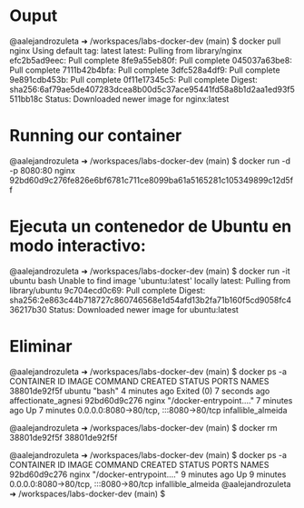 # Ouput
@aalejandrozuleta ➜ /workspaces/labs-docker-dev (main) $ docker pull nginx
Using default tag: latest
latest: Pulling from library/nginx
efc2b5ad9eec: Pull complete 
8fe9a55eb80f: Pull complete 
045037a63be8: Pull complete 
7111b42b4bfa: Pull complete 
3dfc528a4df9: Pull complete 
9e891cdb453b: Pull complete 
0f11e17345c5: Pull complete 
Digest: sha256:6af79ae5de407283dcea8b00d5c37ace95441fd58a8b1d2aa1ed93f5511bb18c
Status: Downloaded newer image for nginx:latest

# Running our container 
@aalejandrozuleta ➜ /workspaces/labs-docker-dev (main) $ docker run -d -p 8080:80 nginx
92bd60d9c276fe826e6bf6781c711ce8099ba61a5165281c105349899c12d5ff

#  Ejecuta un contenedor de Ubuntu en modo interactivo:
@aalejandrozuleta ➜ /workspaces/labs-docker-dev (main) $ docker run -it ubuntu bash
Unable to find image 'ubuntu:latest' locally
latest: Pulling from library/ubuntu
9c704ecd0c69: Pull complete 
Digest: sha256:2e863c44b718727c860746568e1d54afd13b2fa71b160f5cd9058fc436217b30
Status: Downloaded newer image for ubuntu:latest

# Eliminar
@aalejandrozuleta ➜ /workspaces/labs-docker-dev (main) $ docker ps -a
CONTAINER ID   IMAGE     COMMAND                  CREATED         STATUS                     PORTS                                   NAMES
38801de92f5f   ubuntu    "bash"                   4 minutes ago   Exited (0) 7 seconds ago                                           affectionate_agnesi
92bd60d9c276   nginx     "/docker-entrypoint.…"   7 minutes ago   Up 7 minutes               0.0.0.0:8080->80/tcp, :::8080->80/tcp   infallible_almeida

@aalejandrozuleta ➜ /workspaces/labs-docker-dev (main) $ docker rm 38801de92f5f
38801de92f5f

@aalejandrozuleta ➜ /workspaces/labs-docker-dev (main) $ docker ps -a
CONTAINER ID   IMAGE     COMMAND                  CREATED         STATUS         PORTS                                   NAMES
92bd60d9c276   nginx     "/docker-entrypoint.…"   9 minutes ago   Up 9 minutes   0.0.0.0:8080->80/tcp, :::8080->80/tcp   infallible_almeida
@aalejandrozuleta ➜ /workspaces/labs-docker-dev (main) $ 